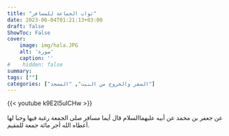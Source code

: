 ```yaml
---
title: "ثواب الجماعة للمسافر"
date: 2023-06-04T01:21:13+03:00
draft: false
ShowToc: False
cover:
    image: img/hala.JPG
    alt: 'صورة'
    caption: ''
#    hidden: false
summary: 
tags: [""]
categories: ["السفر والخروج من البيت", "المسجد"]
---
```

{{< youtube k9E2I5uICHw >}}  
 <br>
عن جعفر بن محمد عن أبيه عليهما‌السلام قال
أيما مسافر صلى الجمعة رغبة فيها وحبا لها أعطاه الله أجر مائة جمعة
للمقيم.

